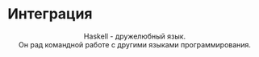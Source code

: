 Интеграция
========== 

<p align="center">Haskell - дружелюбный язык.<br/>Он рад командной работе с другими языками программирования.</p>
